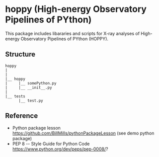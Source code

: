 # hoppy (High-energy Observatory Pipelines of PYthon)
This package includes libararies and scripts for X-ray analyses of High-energy Observatory Pipelines of PYthon (HOPPY). 

## Structure

```
hoppy
|
|
|__ hoppy
|     |__ somePython.py
|     |__ __init__.py
|
|__ tests
      |__ test.py
```

## Reference
- Python package lesson https://github.com/BillMills/pythonPackageLesson (see demo python package)
- PEP 8 -- Style Guide for Python Code https://www.python.org/dev/peps/pep-0008/?
